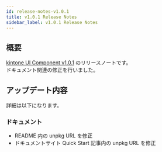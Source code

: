 ```yaml
---
id: release-notes-v1.0.1
title: v1.0.1 Release Notes
sidebar_label: v1.0.1 Release Notes
---
```


## 概要

[kintone UI Component v1.0.1](https://github.com/kintone-labs/kintone-ui-component/releases/tag/v1.0.1) のリリースノートです。<br/>
ドキュメント関連の修正を行いました。

## アップデート内容

詳細は以下になります。

### ドキュメント
- README 内の unpkg URL を修正
- ドキュメントサイト Quick Start 記事内の unpkg URL を修正